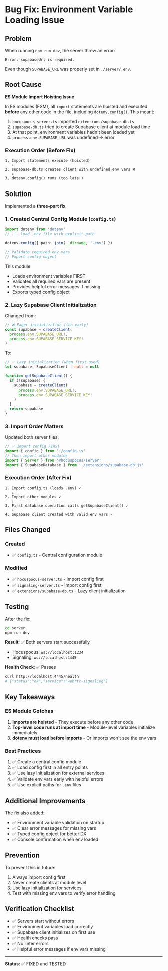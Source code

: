 # Bug Fix: Environment Variable Loading Issue

## Problem

When running `npm run dev`, the server threw an error:
```
Error: supabaseUrl is required.
```

Even though `SUPABASE_URL` was properly set in `./server/.env`.

## Root Cause

**ES Module Import Hoisting Issue**

In ES modules (ESM), all `import` statements are hoisted and executed **before** any other code in the file, including `dotenv.config()`. This meant:

1. `hocuspocus-server.ts` imported `extensions/supabase-db.ts`
2. `supabase-db.ts` tried to create Supabase client at module load time
3. At that point, environment variables hadn't been loaded yet
4. `process.env.SUPABASE_URL` was undefined → error

### Execution Order (Before Fix)
```
1. Import statements execute (hoisted)
   ↓
2. supabase-db.ts creates client with undefined env vars ❌
   ↓
3. dotenv.config() runs (too late!)
```

## Solution

Implemented a **three-part fix**:

### 1. Created Central Config Module (`config.ts`)

```typescript
import dotenv from 'dotenv'
// ... load .env file with explicit path

dotenv.config({ path: join(__dirname, '.env') })

// Validate required env vars
// Export config object
```

This module:
- Loads environment variables FIRST
- Validates all required vars are present
- Provides helpful error messages if missing
- Exports typed config object

### 2. Lazy Supabase Client Initialization

Changed from:
```typescript
// ❌ Eager initialization (too early)
const supabase = createClient(
  process.env.SUPABASE_URL!,
  process.env.SUPABASE_SERVICE_KEY!
)
```

To:
```typescript
// ✅ Lazy initialization (when first used)
let supabase: SupabaseClient | null = null

function getSupabaseClient() {
  if (!supabase) {
    supabase = createClient(
      process.env.SUPABASE_URL!,
      process.env.SUPABASE_SERVICE_KEY!
    )
  }
  return supabase
}
```

### 3. Import Order Matters

Updated both server files:
```typescript
// ✅ Import config FIRST
import { config } from './config.js'
// Then import other modules
import { Server } from '@hocuspocus/server'
import { SupabaseDatabase } from './extensions/supabase-db.js'
```

### Execution Order (After Fix)
```
1. Import config.ts (loads .env) ✓
   ↓
2. Import other modules ✓
   ↓
3. First database operation calls getSupabaseClient() ✓
   ↓
4. Supabase client created with valid env vars ✓
```

## Files Changed

### Created
- ✅ `config.ts` - Central configuration module

### Modified
- ✅ `hocuspocus-server.ts` - Import config first
- ✅ `signaling-server.ts` - Import config first  
- ✅ `extensions/supabase-db.ts` - Lazy client initialization

## Testing

After the fix:
```bash
cd server
npm run dev
```

**Result**: ✅ Both servers start successfully
- Hocuspocus: `ws://localhost:1234`
- Signaling: `ws://localhost:4445`

**Health Check**: ✅ Passes
```bash
curl http://localhost:4445/health
# {"status":"ok","service":"webrtc-signaling"}
```

## Key Takeaways

### ES Module Gotchas
1. **Imports are hoisted** - They execute before any other code
2. **Top-level code runs at import time** - Module-level variables initialize immediately
3. **dotenv must load before imports** - Or imports won't see the env vars

### Best Practices
1. ✅ Create a central config module
2. ✅ Load config first in all entry points
3. ✅ Use lazy initialization for external services
4. ✅ Validate env vars early with helpful errors
5. ✅ Use explicit paths for `.env` files

## Additional Improvements

The fix also added:
- ✅ Environment variable validation on startup
- ✅ Clear error messages for missing vars
- ✅ Typed config object for better DX
- ✅ Console confirmation when env loaded

## Prevention

To prevent this in future:
1. Always import config first
2. Never create clients at module level
3. Use lazy initialization for services
4. Test with missing env vars to verify error handling

## Verification Checklist

- ✅ Servers start without errors
- ✅ Environment variables load correctly
- ✅ Supabase client initializes on first use
- ✅ Health checks pass
- ✅ No linter errors
- ✅ Helpful error messages if env vars missing

---

**Status**: ✅ FIXED and TESTED

